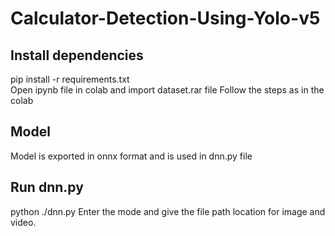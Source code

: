 # Calculator-Detection-Using-Yolo-v5
<h2> Install dependencies </h2>
pip install -r requirements.txt
<br>
Open ipynb file in colab and import dataset.rar file
Follow the steps as in the colab

<h2>Model</h2>
Model is exported in onnx format and is used in dnn.py file

<h2>Run dnn.py </h2>
python ./dnn.py
Enter the mode and give the file path location for image and video.
